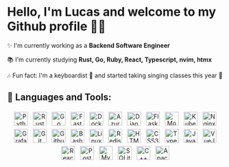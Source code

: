 # Hello, I'm Lucas and welcome to my Github profile 👨‍💻

✨ I'm currently working as a **Backend Software Engineer**

📚 I'm currently studying **Rust, Go, Ruby, React, Typescript, nvim, htmx**

🎶 Fun fact: I'm a keyboardist 🎹 and started taking singing classes this year 🎤

## 🧰 Languages and Tools:

<p align="center">
<img src="https://cdn.jsdelivr.net/gh/devicons/devicon/icons/python/python-original.svg" height="32" style="vertical-align:top; margin:4px" alt="Python"/>
<img src="https://cdn.jsdelivr.net/gh/devicons/devicon/icons/rust/rust-plain.svg" height="32" style="vertical-align:top; margin:4px" alt="Rust"/>
<img src="https://cdn.jsdelivr.net/gh/devicons/devicon/icons/go/go-original.svg" height="32" style="vertical-align:top; margin:4px" alt="Go"/>
<img src="https://cdn.jsdelivr.net/gh/devicons/devicon/icons/fastapi/fastapi-original.svg" height="32" style="vertical-align:top; margin:4px" alt="FastAPI"/>
<img src="https://cdn.jsdelivr.net/gh/devicons/devicon/icons/docker/docker-original.svg" height="32" style="vertical-align:top; margin:4px" alt="Docker"/>
<img src="https://cdn.jsdelivr.net/gh/devicons/devicon/icons/azure/azure-original.svg" height="32" style="vertical-align:top; margin:4px" alt="Azure"/>
<img src="https://cdn.jsdelivr.net/gh/devicons/devicon/icons/django/django-plain-wordmark.svg" height="32" style="vertical-align:top; margin:4px" alt="Django"/>
<img src="https://cdn.jsdelivr.net/gh/devicons/devicon/icons/flask/flask-original.svg" height="32" style="vertical-align:top; margin:4px" alt="Flask"/>
<img src="https://cdn.jsdelivr.net/gh/devicons/devicon/icons/mongodb/mongodb-original.svg" height="32" style="vertical-align:top; margin:4px" alt="MongoDB"/>
<img src="https://cdn.jsdelivr.net/gh/devicons/devicon/icons/kubernetes/kubernetes-plain.svg" height="32" style="vertical-align:top; margin:4px" alt="Kubernetes"/>
<img src="https://cdn.jsdelivr.net/gh/devicons/devicon/icons/nginx/nginx-original.svg" height="32" style="vertical-align:top; margin:4px" alt="Nginx"/>
<img src="https://cdn.jsdelivr.net/gh/devicons/devicon/icons/grafana/grafana-original.svg" height="32" style="vertical-align:top; margin:4px" alt="Grafana"/>
<img src="https://cdn.jsdelivr.net/gh/devicons/devicon/icons/git/git-original.svg" height="32" style="vertical-align:top; margin:4px" alt="Git"/>
<img src="https://cdn.jsdelivr.net/gh/devicons/devicon/icons/github/github-original.svg" height="32" style="vertical-align:top; margin:4px" alt="Github"/>
<img src="https://cdn.jsdelivr.net/gh/devicons/devicon/icons/bash/bash-original.svg" height="32" style="vertical-align:top; margin:4px" alt="Bash"/>
<img src="https://cdn.jsdelivr.net/gh/devicons/devicon/icons/linux/linux-original.svg" height="32" style="vertical-align:top; margin:4px" alt="Linux"/>
<img src="https://cdn.jsdelivr.net/gh/devicons/devicon/icons/redis/redis-original.svg" height="32" style="vertical-align:top; margin:4px" alt="Redis"/>
<img src="https://cdn.jsdelivr.net/gh/devicons/devicon/icons/html5/html5-original.svg" height="32" style="vertical-align:top; margin:4px" alt="HTML5"/>
<img src="https://cdn.jsdelivr.net/gh/devicons/devicon/icons/css3/css3-original.svg" height="32" style="vertical-align:top; margin:4px" alt="CSS3"/>
<img src="https://cdn.jsdelivr.net/gh/devicons/devicon/icons/typescript/typescript-original.svg" height="32" style="vertical-align:top; margin:4px" alt="Typescript"/>
<img src="https://cdn.jsdelivr.net/gh/devicons/devicon/icons/javascript/javascript-original.svg" height="32" style="vertical-align:top; margin:4px" alt="Javascript"/>
<img src="https://cdn.jsdelivr.net/gh/devicons/devicon/icons/vuejs/vuejs-original.svg" height="32" style="vertical-align:top; margin:4px" alt="VueJS"/>
<img src="https://cdn.jsdelivr.net/gh/devicons/devicon/icons/react/react-original.svg" height="32" style="vertical-align:top; margin:4px" alt="React"/>
<img src="https://cdn.jsdelivr.net/gh/devicons/devicon/icons/postgresql/postgresql-original.svg" height="32" style="vertical-align:top; margin:4px" alt="PostgreSQL"/>
<img src="https://cdn.jsdelivr.net/gh/devicons/devicon/icons/mysql/mysql-original.svg" height="32" style="vertical-align:top; margin:4px" alt="MySQL"/>
<img src="https://cdn.jsdelivr.net/gh/devicons/devicon/icons/sqlite/sqlite-original.svg" height="32" style="vertical-align:top; margin:4px" alt="SQLite"/>
<img src="https://cdn.jsdelivr.net/gh/devicons/devicon/icons/cplusplus/cplusplus-original.svg" height="32" style="vertical-align:top; margin:4px" alt="C++"/>
<img src="https://cdn.jsdelivr.net/gh/devicons/devicon/icons/apachekafka/apachekafka-original.svg" height="32" style="vertical-align:top; margin:4px" alt="Apache Kafka"/>
</p>
